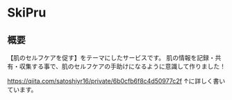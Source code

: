 # SkiPru
## 概要
【肌のセルフケアを促す】をテーマにしたサービスです。
肌の情報を記録・共有・収集する事で、肌のセルフケアの手助けになるように意識して作りました！

https://qiita.com/satoshiyr16/private/6b0cfb6f8c4d50977c2f
↑に詳しく書いています。
